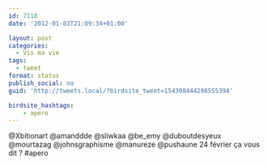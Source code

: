 ```yaml
---
id: 7118
date: '2012-01-03T21:09:34+01:00'

layout: post
categories:
  - Vis ma vie
tags:
  - tweet
format: status
publish_social: no
guid: 'http://tweets.local/?birdsite_tweet=154308444298555394'

birdsite_hashtags:
    - apero
---
```


@Xbitionart @amanddde @sliwkaa @be\_emy @duboutdesyeux @mourtazag @johnsgraphisme @manureze @pushaune 24 février ça vous dit ? #apero